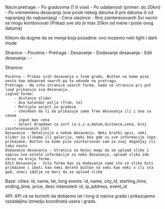 Nacin pretrage:
    - Po gradovima (1 ili vise)
    - Po udaljenosti (primer: do 20km)
    - Po vrememenu desavanja (sve posle nekog datuma ili pre datuma ili od najranijeg do najkasnijeg)
    - Cena ulazince
    - Broj zainteresovanih
Svi nacini se mogu kombinovati (Prikazi sve sto je max 20km od mene i posle ovog datuma)

Klikom da dugme da se menja boja pozadine: ovo mozemo neki light i dark mode

Stranice:
    - Pocetna
    - Pretraga 
    - Desavanje
    - Dodavanje desavanja
    - Edit desavanja
    -
    -

Stranice:

    Pocetna - Prikaz svih desavanja u tvom gradu. Button na kome pise nesto kao advanced search pa te odvede na pretragu.
    Pretraga - Na vrhu stranice search forma, kada se stranica pri put load prikazuje sva desavanja. 
    izgled forme:
        - distance slider
        - dva kalendar polja (from, to)
        - Multiple select za gradove
        - checkbox da li da prikazuje samo free desavanja ili i ona sa cenom
        - input max cena
        - Select dropdown za sort (a-z,z-a,datum,distance,cena, broj zainteresovanih itd)
    Desavanje - Detaljnije o nekom desavanju. Neki kratki opis, neki slider sa slikama ili galerija, neki box gde su sve informacije lepo prikazane. Button na kome pise zaintersovan sam za ovaj dogadjaj ili tako nesto
    Dodavanje desavanja - Stranica na kojoj mogu da se upload slike i napisu sve ostale informacije za neko desavanje, upload slika ide skroz na kraju forme.
    Edit Desavanja - Ista forma kao za dodavanje samo sto ce slike biti prikazane i imati kao neki delete button na sebi kao neki x ili sta god, znaci idalje ce moci da se upload slike

Baze:
    cities:
        id, name, lat, long
    events:
        id, name, city_id, starting_time, ending_time, price, desc
    interested:
        id, ip_address, event_id

API: API ce se koristiti da dobijemo lat i long iz naziva grada i prikazujemo razadaljinu izmedju koordinata usera i grada.
